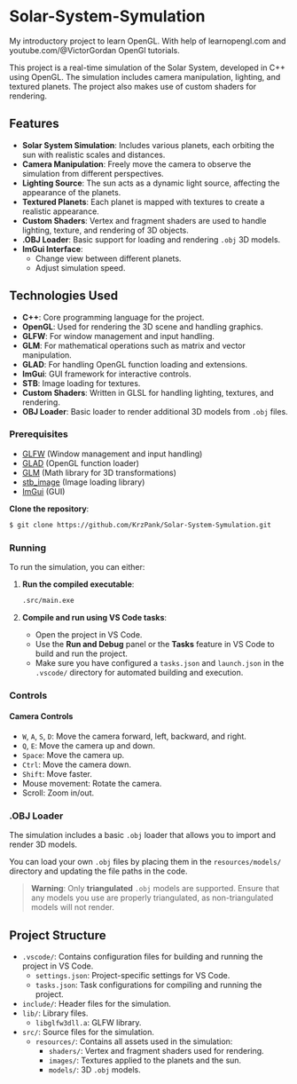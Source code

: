 # Solar-System-Symulation
My introductory project to learn OpenGL. With help of learnopengl.com and youtube.com/@VictorGordan OpenGl tutorials.

This project is a real-time simulation of the Solar System, developed in C++ using OpenGL. The simulation includes camera manipulation, lighting, and textured planets. The project also makes use of custom shaders for rendering.

## Features

- **Solar System Simulation**: Includes various planets, each orbiting the sun with realistic scales and distances.
- **Camera Manipulation**: Freely move the camera to observe the simulation from different perspectives.
- **Lighting Source**: The sun acts as a dynamic light source, affecting the appearance of the planets.
- **Textured Planets**: Each planet is mapped with textures to create a realistic appearance.
- **Custom Shaders**: Vertex and fragment shaders are used to handle lighting, texture, and rendering of 3D objects.
- **.OBJ Loader**: Basic support for loading and rendering `.obj` 3D models.
- **ImGui Interface**:
  - Change view between different planets.
  - Adjust simulation speed.

## Technologies Used

- **C++**: Core programming language for the project.
- **OpenGL**: Used for rendering the 3D scene and handling graphics.
- **GLFW**: For window management and input handling.
- **GLM**: For mathematical operations such as matrix and vector manipulation.
- **GLAD**: For handling OpenGL function loading and extensions.
- **ImGui**: GUI framework for interactive controls.
- **STB**: Image loading for textures.
- **Custom Shaders**: Written in GLSL for handling lighting, textures, and rendering.
- **OBJ Loader**: Basic loader to render additional 3D models from `.obj` files.

### Prerequisites

- [GLFW](https://www.glfw.org/) (Window management and input handling)
- [GLAD](https://glad.dav1d.de/) (OpenGL function loader)
- [GLM](https://github.com/g-truc/glm) (Math library for 3D transformations)
- [stb_image](https://github.com/nothings/stb) (Image loading library)
- [ImGui](https://github.com/ocornut/imgui) (GUI)

**Clone the repository**:
  ```bash
  $ git clone https://github.com/KrzPank/Solar-System-Symulation.git
  ```
### Running

To run the simulation, you can either:

1. **Run the compiled executable**:
    ```bash
    .src/main.exe
    ```
   
2. **Compile and run using VS Code tasks**:
    - Open the project in VS Code.
    - Use the **Run and Debug** panel or the **Tasks** feature in VS Code to build and run the project.
    - Make sure you have configured a `tasks.json` and `launch.json` in the `.vscode/` directory for automated building and execution.

### Controls

#### Camera Controls
- `W`, `A`, `S`, `D`: Move the camera forward, left, backward, and right.
- `Q`, `E`: Move the camera up and down.
- `Space`: Move the camera up.
- `Ctrl`: Move the camera down.
- `Shift`: Move faster.
- Mouse movement: Rotate the camera.
- Scroll: Zoom in/out.

### .OBJ Loader

The simulation includes a basic `.obj` loader that allows you to import and render 3D models.

You can load your own `.obj` files by placing them in the `resources/models/` directory and updating the file paths in the code.

> **Warning**: Only **triangulated** `.obj` models are supported. Ensure that any models you use are properly triangulated, as non-triangulated models will not render.


## Project Structure

- `.vscode/`: Contains configuration files for building and running the project in VS Code.
  - `settings.json`: Project-specific settings for VS Code.
  - `tasks.json`: Task configurations for compiling and running the project.
- `include/`: Header files for the simulation.
- `lib/`: Library files.
  - `libglfw3dll.a`: GLFW library.
- `src/`: Source files for the simulation.
  - `resources/`: Contains all assets used in the simulation:
    - `shaders/`: Vertex and fragment shaders used for rendering.
    - `images/`: Textures applied to the planets and the sun.
    - `models/`: 3D `.obj` models.

